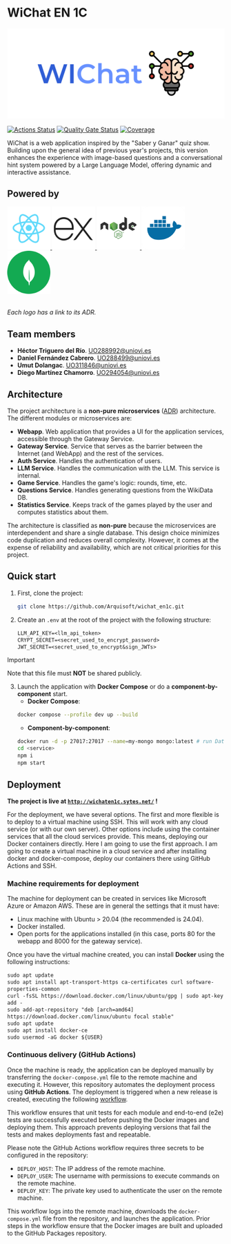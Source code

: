 # WiChat EN 1C

![alt text](.github/images/logo.png)

[![Actions Status](https://github.com/arquisoft/wichat_en1c/workflows/CI%20for%20wichat_en1c/badge.svg)](https://github.com/arquisoft/wichat_en1c/actions)
[![Quality Gate Status](https://sonarcloud.io/api/project_badges/measure?project=Arquisoft_wichat_en1c&metric=alert_status)](https://sonarcloud.io/summary/new_code?id=Arquisoft_wichat_en1c)
[![Coverage](https://sonarcloud.io/api/project_badges/measure?project=Arquisoft_wichat_en1c&metric=coverage)](https://sonarcloud.io/summary/new_code?id=Arquisoft_wichat_en1c)

WiChat is a web application inspired by the "Saber y Ganar" quiz show. Building upon the general idea of previous year's projects, this version enhances the experience with image-based questions and a conversational hint system powered by a Large Language Model, offering dynamic and interactive assistance.

## Powered by

<div>
  <a href="https://github.com/Arquisoft/wichat_en1c/wiki/Decision-Records#adr-2-frontend-tech">
    <img src=".github/images/react.png" style="height: 100px">
  </a>
  <a href="https://github.com/Arquisoft/wichat_en1c/wiki/Decision-Records#adr-7-web-server-framework">
    <img src=".github/images/express.png" style="height: 100px">
  </a>
  <a href="https://github.com/Arquisoft/wichat_en1c/wiki/Decision-Records#adr-3-backend-tech">
    <img src=".github/images/node.png" style="height: 100px">
  </a>
  <a href="https://github.com/Arquisoft/wichat_en1c/wiki/Decision-Records#adr-4-deployment-tech">
    <img src=".github/images/docker.webp" style="height: 100px">
  </a>
  <a href="https://github.com/Arquisoft/wichat_en1c/wiki/Decision-Records#adr-1-dbms-tech">
    <img src=".github/images/mongodb.svg" style="height: 100px">
  </a>
</div>
<br>

_Each logo has a link to its ADR._

## Team members

- **Héctor Triguero del Río**. UO288992@uniovi.es
- **Daniel Fernández Cabrero**. UO288499@uniovi.es
- **Umut Dolangac**. UO311846@uniovi.es
- **Diego Martínez Chamorro**. UO294054@uniovi.es

## Architecture

The project architecture is a **non-pure microservices** ([ADR](https://github.com/Arquisoft/wichat_en1c/wiki/Decision-Records#adr-5-arquitectural-pattern)) architecture. The different modules or microservices are:

- **Webapp**. Web application that provides a UI for the application services, accessible through the Gateway Service.
- **Gateway Service**. Service that serves as the barrier between the Internet (and WebApp) and the rest of the services.
- **Auth Service**. Handles the authentication of users.
- **LLM Service**. Handles the communication with the LLM. This service is internal.
- **Game Service**. Handles the game's logic: rounds, time, etc.
- **Questions Service**. Handles generating questions from the WikiData DB.
- **Statistics Service**. Keeps track of the games played by the user and computes statistics about them.

The architecture is classified as **non-pure** because the microservices are interdependent and share a single database. This design choice minimizes code duplication and reduces overall complexity. However, it comes at the expense of reliability and availability, which are not critical priorities for this project.

## Quick start

1. First, clone the project:

   ```sh
   git clone https://github.com/Arquisoft/wichat_en1c.git
   ```

2. Create an `.env` at the root of the project with the following structure:

   ```properties
   LLM_API_KEY=<llm_api_token>
   CRYPT_SECRET=<secret_used_to_encrypt_password>
   JWT_SECRET=<secret_used_to_encrypt&sign_JWTs>
   ```

> [!IMPORTANT]
> Note that this file must **NOT** be shared publicly.

3. Launch the application with **Docker Compose** or do a **component-by-component** start.
   - **Docker Compose**:
   ```sh
   docker compose --profile dev up --build
   ```
   - **Component-by-component**:
   ```sh
   docker run -d -p 27017:27017 --name=my-mongo mongo:latest # run Database
   cd <service>
   npm i
   npm start
   ```

## Deployment

**The project is live at [`http://wichaten1c.sytes.net/`](http://wichaten1c.sytes.net/) !**

For the deployment, we have several options. The first and more flexible is to deploy to a virtual machine using SSH. This will work with any cloud service (or with our own server). Other options include using the container services that all the cloud services provide. This means, deploying our Docker containers directly. Here I am going to use the first approach. I am going to create a virtual machine in a cloud service and after installing docker and docker-compose, deploy our containers there using GitHub Actions and SSH.

### Machine requirements for deployment

The machine for deployment can be created in services like Microsoft Azure or Amazon AWS. These are in general the settings that it must have:

- Linux machine with Ubuntu > 20.04 (the recommended is 24.04).
- Docker installed.
- Open ports for the applications installed (in this case, ports 80 for the webapp and 8000 for the gateway service).

Once you have the virtual machine created, you can install **Docker** using the following instructions:

```ssh
sudo apt update
sudo apt install apt-transport-https ca-certificates curl software-properties-common
curl -fsSL https://download.docker.com/linux/ubuntu/gpg | sudo apt-key add -
sudo add-apt-repository "deb [arch=amd64] https://download.docker.com/linux/ubuntu focal stable"
sudo apt update
sudo apt install docker-ce
sudo usermod -aG docker ${USER}
```

### Continuous delivery (GitHub Actions)

Once the machine is ready, the application can be deployed manually by transferring the `docker-compose.yml` file to the remote machine and executing it. However, this repository automates the deployment process using **GitHub Actions**. The deployment is triggered when a new release is created, executing the following [workflow](https://raw.githubusercontent.com/arquisoft/wichat_en1c/master/.github/workflows/release.yml).

This workflow ensures that unit tests for each module and end-to-end (e2e) tests are successfully executed before pushing the Docker images and deploying them. This approach prevents deploying versions that fail the tests and makes deployments fast and repeatable.

Please note the GitHub Actions workflow requires three secrets to be configured in the repository:

- `DEPLOY_HOST`: The IP address of the remote machine.
- `DEPLOY_USER`: The username with permissions to execute commands on the remote machine.
- `DEPLOY_KEY`: The private key used to authenticate the user on the remote machine.

This workflow logs into the remote machine, downloads the `docker-compose.yml` file from the repository, and launches the application. Prior steps in the workflow ensure that the Docker images are built and uploaded to the GitHub Packages repository.
